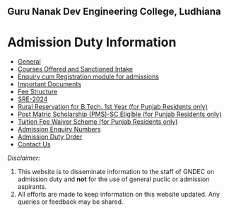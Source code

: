## Guru Nanak Dev Engineering College, Ludhiana 

# Admission Duty Information

- [General](General.md)
- [Courses Offered and Sanctioned Intake](https://gndec.ac.in/?q=courses)
- [Enquiry cum Registration module for admissions](https://admission.gndec.ac.in/)
- [Important Documents](https://admission.gndec.ac.in/important_notices.php)
- [Fee Structure](https://admission.gndec.ac.in/Fee_Structure.php)
- [SRE-2024](https://sre.gndec.ac.in/sre/blog/index.php?userid=2)
- [Rural Reservation for B.Tech. 1st Year (for Punjab Residents only)](https://exam.gndec.ac.in/files/docs/cea/Rural_B.Tech._1st_Year_2024.pdf)
- [Post Matric Scholarship (PMS)-SC Eligible (for Punjab Residents only)](https://exam.gndec.ac.in/files/docs/cea/PMS_SC_Scholarship_2024.pdf)
- [Tuition Fee Waiver Scheme (for Punjab Residents only)](https://exam.gndec.ac.in/files/docs/cea/Fee_Waiver_2024.pdf)
- [Admission Enquiry Numbers](Numbers.md)
- [Admission Duty Order](DutyOrder.pdf)
- [Contact Us](Contact.md)


_Disclaimer:_

1. This website is to disseminate information to the staff of GNDEC on admission duty and **not** for the use of general puclic or admission aspirants.
2. All efforts are made to keep information on this website updated. Any queries or feedback may be shared. 
